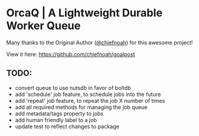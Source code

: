 # OrcaQ | A Lightweight Durable Worker Queue

Many thanks to the Original Author (<a href="https://github.com/chiefnoah">@chiefnoah</a>) for this awesome project!

View it here:
<a href="https://github.com/chiefnoah/goalpost" target="_blank">https://github.com/chiefnoah/goalpost</a>


## TODO:
- convert queue to use nutsdb in favor of boltdb
- add 'schedule' job feature, to schedule jobs into the future
- add 'repeat' job feature, to repeat the job X number of times
- add all required methods for managing the job queue
- add metadata/tags property to jobs
- add human friendly label to a job
- update test to reflect changes to package

